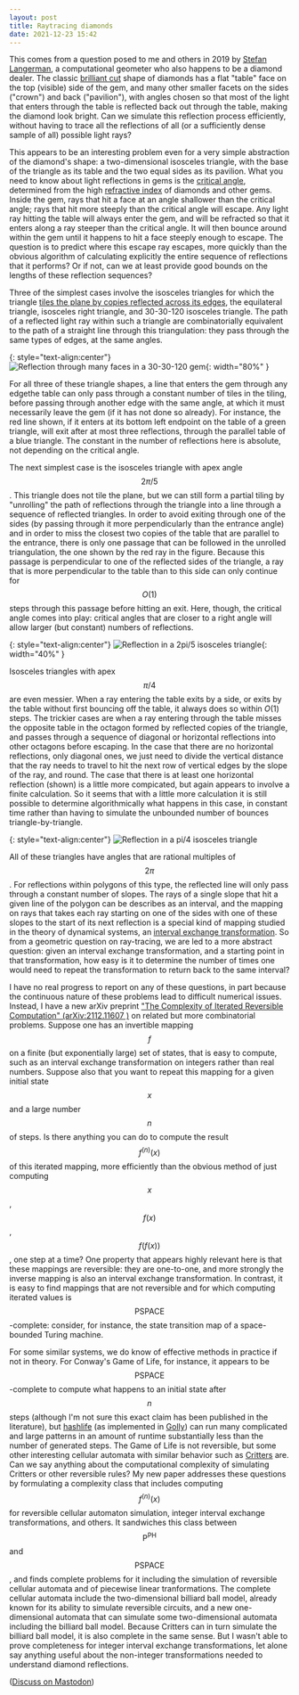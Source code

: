 ```yaml
---
layout: post
title: Raytracing diamonds
date: 2021-12-23 15:42
---
```

This comes from a question posed to me and others in 2019 by [Stefan Langerman](https://en.wikipedia.org/wiki/Stefan_Langerman), a computational geometer who also happens to be a diamond dealer. The classic [brilliant cut](https://en.wikipedia.org/wiki/Brilliant_(diamond_cut)) shape of diamonds has a flat "table" face on the top (visible) side of the gem, and many other smaller facets on the sides ("crown") and back ("pavilion"), with angles chosen so that most of the light that enters through the table is reflected back out through the table, making the diamond look bright. Can we simulate this reflection process efficiently, without having to trace all the reflections of all (or a sufficiently dense sample of all) possible light rays?

This appears to be an interesting problem even for a very simple abstraction of the diamond's shape: a two-dimensional isosceles triangle, with the base of the triangle as its table and the two equal sides as its pavilion. What you need to know about light reflections in gems is the [critical angle](https://en.wikipedia.org/wiki/Critical_angle_(optics)), determined from the high [refractive index](https://en.wikipedia.org/wiki/Refractive_index) of diamonds and other gems. Inside the gem, rays that hit a face at an angle shallower than the critical angle; rays that hit more steeply than the critical angle will escape. Any light ray hitting the table will always enter the gem, and will be refracted so that it enters along a ray steeper than the critical angle. It will then bounce around within the gem until it happens to hit a face steeply enough to escape. The question is to predict where this escape ray escapes, more quickly than the obvious algorithm of calculating explicitly the entire sequence of reflections that it performs? Or if not, can we at least provide good bounds on the lengths of these reflection sequences?

Three of the simplest cases involve the isosceles triangles for which the triangle [tiles the plane by copies reflected across its edges](https://en.wikipedia.org/wiki/Edge_tessellation), the equilateral triangle, isosceles right triangle, and 30-30-120 isosceles triangle. The path of a reflected light ray within such a triangle are combinatorially equivalent to the path of a straight line through this triangulation: they pass through the same types of edges, at the same angles.

{: style="text-align:center"}
![Reflection through many faces in a 30-30-120 gem]({{site.baseurl}}/assets/2021/30-30-120.svg){: width="80%" }

For all three of these triangle shapes, a line that enters the gem through any edgethe table can only pass through a constant number of tiles in the tiling, before passing through another edge with the same angle, at which it must necessarily leave the gem (if it has not done so already). For instance, the red line shown, if it enters at its bottom left endpoint on the table of a green triangle, will exit after at most three reflections, through the parallel table of a blue triangle. The constant in the number of reflections here is absolute, not depending on the critical angle.

The next simplest case is the isosceles triangle with apex angle $$2\pi/5$$. This triangle does not tile the plane, but we can still form a partial tiling by "unrolling" the path of reflections through the triangle into a line through a sequence of reflected triangles. In order to avoid exiting through one of the sides (by passing through it more perpendicularly than the entrance angle) and in order to miss the closest two copies of the table that are parallel to the entrance, there is only one passage that can be followed in the unrolled triangulation, the one shown by the red ray in the figure. Because this passage is perpendicular to one of the reflected sides of the triangle, a ray that is more perpendicular to the table than to this side can only continue for $$O(1)$$ steps through this passage before hitting an exit. Here, though, the critical angle comes into play: critical angles that are closer to a right angle will allow larger (but constant) numbers of reflections.

{: style="text-align:center"}
![Reflection in a 2pi/5 isosceles triangle]({{site.baseurl}}/assets/2021/pentagonal-isosceles-reflections.svg){: width="40%" }

Isosceles triangles with apex $$\pi/4$$ are even messier. When a ray entering the table exits by a side, or exits by the table without first bouncing off the table, it always does so within $O(1)$ steps. The trickier cases are when a ray entering through the table misses the opposite table in the octagon formed by reflected copies of the triangle, and passes through a sequence of diagonal or horizontal reflections into other octagons before escaping. In the case that there are no horizontal reflections, only diagonal ones, we just need to divide the vertical distance that the ray needs to travel to hit the next row of vertical edges by the slope of the ray, and round. The case that there is at least one horizontal reflection (shown) is a little more compicated, but again appears to involve a finite calculation. So it seems that with a little more calculation it is still possible to determine algorithmically what happens in this case, in constant time rather than having to simulate the unbounded number of bounces triangle-by-triangle.

{: style="text-align:center"}
![Reflection in a pi/4 isosceles triangle]({{site.baseurl}}/assets/2021/octagonal-reflex.svg)

All of these triangles have angles that are rational multiples of $$2\pi$$. For reflections within polygons of this type, the reflected line will only pass through a constant number of slopes. The rays of a single slope that hit a given line of the polygon can be describes as an interval, and the mapping on rays that takes each ray starting on one of the sides with one of these slopes to the start of its next reflection is a special kind of mapping studied in the theory of dynamical systems, an [interval exchange transformation](https://en.wikipedia.org/wiki/Interval_exchange_transformation). So from a geometric question on ray-tracing, we are led to a more abstract question: given an interval exchange transformation, and a starting point in that transformation, how easy is it to determine the number of times one would need to repeat the transformation to return back to the same interval?

I have no real progress to report on any of these questions, in part because the continuous nature of these problems lead to difficult numerical issues. Instead, I have a new arXiv preprint ["The Complexity of Iterated Reversible Computation" (arXiv:2112.11607
)](https://arxiv.org/abs/2112.11607) on related but more combinatorial problems. Suppose one has an invertible mapping $$f$$ on a finite (but exponentially large) set of states, that is easy to compute, such as an interval exchange transformation on integers rather than real numbers. Suppose also that you want to repeat this mapping for a given initial state $$x$$ and a large number $$n$$ of steps. Is there anything you can do to compute the result $$f^{(n)}(x)$$ of this iterated mapping, more efficiently than the obvious method of just computing $$x$$, $$f(x)$$, $$f(f(x))$$, one step at a time? One property that appears highly relevant here is that these mappings are reversible: they are one-to-one, and more strongly the inverse mapping is also an interval exchange transformation. In contrast, it is easy to find mappings that are not reversible and for which computing iterated values is $$\mathsf{PSPACE}$$-complete: consider, for instance, the state transition map of a space-bounded Turing machine.

For some similar systems, we do know of effective methods in practice if not in theory. For Conway's Game of Life, for instance, it appears to be $$\mathsf{PSPACE}$$-complete to compute what happens to an initial state after $$n$$ steps (although I'm not sure this exact claim has been published in the literature), but [hashlife](https://en.wikipedia.org/wiki/Hashlife) (as implemented in [Golly](http://golly.sourceforge.net/)) can run many complicated and large patterns in an amount of runtime substantially less than the number of generated steps. The Game of Life is not reversible, but some other interesting cellular automata with similar behavior such as [Critters](https://en.wikipedia.org/wiki/Critters_(cellular_automaton)) are. Can we say anything about the computational complexity of simulating Critters or other reversible rules? My new paper addresses these questions by formulating a complexity class that includes computing $$f^{(n)}(x)$$ for reversible cellular automaton simulation, integer interval exchange transformations, and others. It sandwiches this class between $$\mathsf{P}^{\mathsf{PH}}$$ and $$\mathsf{PSPACE}$$, and finds complete problems for it including the simulation of reversible cellular automata and of piecewise linear tranformations. The complete cellular automata include the two-dimensional billiard ball model, already known for its ability to simulate reversible circuits, and a new one-dimensional automata that can simulate some two-dimensional automata including the billiard ball model. Because Critters can in turn simulate the billiard ball model, it is also complete in the same sense. But I wasn't able to prove completeness for integer interval exchange transformations, let alone say anything useful about the non-integer transformations needed to understand diamond reflections.

([Discuss on Mastodon](https://mathstodon.xyz/@11011110/107498938838238948))